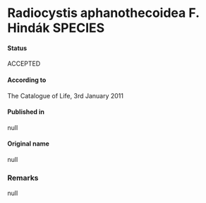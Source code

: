# Radiocystis aphanothecoidea F. Hindák SPECIES

#### Status
ACCEPTED

#### According to
The Catalogue of Life, 3rd January 2011

#### Published in
null

#### Original name
null

### Remarks
null